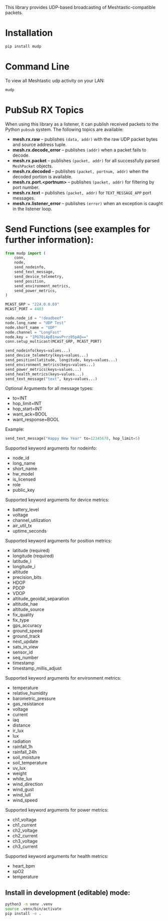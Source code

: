 This library provides UDP-based broadcasting of Meshtastic-compatible packets.

# Installation

```bash
pip install mudp
```


# Command Line

To view all Meshtastic udp activity on your LAN:
```bash
mudp
```

# PubSub RX Topics

When using this library as a listener, it can publish received packets to the Python `pubsub` system. The following topics are available:

- **mesh.rx.raw** – publishes `(data, addr)` with the raw UDP packet bytes and source address tuple.
- **mesh.rx.decode_error** – publishes `(addr)` when a packet fails to decode.
- **mesh.rx.packet** – publishes `(packet, addr)` for all successfully parsed `MeshPacket` objects.
- **mesh.rx.decoded** – publishes `(packet, portnum, addr)` when the decoded portion is available.
- **mesh.rx.port.&lt;portnum&gt;** – publishes `(packet, addr)` for filtering by port number.
- **mesh.rx.text** – publishes `(packet, addr)` for `TEXT_MESSAGE_APP` port messages.
- **mesh.rx.listener_error** – publishes `(error)` when an exception is caught in the listener loop.

# Send Functions (see examples for further information):

```python
from mudp import (
    conn,
    node,
    send_nodeinfo,
    send_text_message,
    send_device_telemetry,
    send_position,
    send_environment_metrics,
    send_power_metrics,
)

MCAST_GRP = "224.0.0.69"
MCAST_PORT = 4403

node.node_id = "!deadbeef"
node.long_name = "UDP Test"
node.short_name = "UDP"
node.channel = "LongFast"
node.key = "1PG7OiApB1nwvP+rz05pAQ=="
conn.setup_multicast(MCAST_GRP, MCAST_PORT)

send_nodeinfo(keys=values...)
send_device_telemetry(keys=values...)
send_position(latitude, longitude, keys=values...)
send_environment_metrics(keys=values...)
send_power_metrics(keys=values...)
send_health_metrics(keys=values...)
send_text_message("text", keys=values...)
```

Optional Arguments for all message types:

- to=INT
- hop_limit=INT
- hop_start=INT
- want_ack=BOOL
- want_response=BOOL

Example:
```python
send_text_message("Happy New Year" to=12345678, hop_limit=5)
```

Supported keyword arguments for nodeinfo:

- node_id
- long_name
- short_name
- hw_model
- is_licensed
- role
- public_key

Supported keyword arguments for device metrics:

 - battery_level
 - voltage
 - channel_utilization
 - air_util_tx
 - uptime_seconds

Supported keyword arguments for position metrics:

- latitude (required)
- longitude (required)
- latitude_i
- longitude_i
- altitude
- precision_bits
- HDOP
- PDOP
- VDOP
- altitude_geoidal_separation
- altitude_hae
- altitude_source
- fix_quality
- fix_type
- gps_accuracy
- ground_speed
- ground_track
- next_update
- sats_in_view
- sensor_id
- seq_number
- timestamp
- timestamp_millis_adjust

Supported keyword arguments for environment metrics:

- temperature
- relative_humidity
- barometric_pressure
- gas_resistance
- voltage
- current
- iaq
- distance
- ir_lux
- lux
- radiation
- rainfall_1h
- rainfall_24h
- soil_moisture
- soil_temperature
- uv_lux
- weight
- white_lux
- wind_direction
- wind_gust
- wind_lull
- wind_speed

Supported keyword arguments for power metrics:

 - ch1_voltage
 - ch1_current
 - ch2_voltage
 - ch2_current
 - ch3_voltage
 - ch3_current

Supported keyword arguments for health metrics:
 
 - heart_bpm
 - spO2
 - temperature



## Install in development (editable) mode:
```bash
python3 -m venv .venv
source .venv/bin/activate
pip install -e .
```